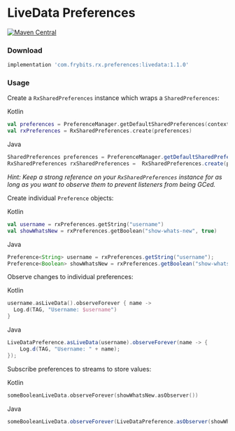 # LiveData Preferences

[![Maven Central][1]][2] 

### Download

```groovy
implementation 'com.frybits.rx.preferences:livedata:1.1.0'
```

### Usage

Create a `RxSharedPreferences` instance which wraps a `SharedPreferences`:

Kotlin
```kotlin
val preferences = PreferenceManager.getDefaultSharedPreferences(context)
val rxPreferences = RxSharedPreferences.create(preferences)
```

Java
```java
SharedPreferences preferences = PreferenceManager.getDefaultSharedPreferences(context);
RxSharedPreferences rxSharedPreferences =  RxSharedPreferences.create(preferences);
```

*Hint: Keep a strong reference on your `RxSharedPreferences` instance for as long as you want to observe them to prevent listeners from being GCed.*

Create individual `Preference` objects:

Kotlin
```kotlin
val username = rxPreferences.getString("username")
val showWhatsNew = rxPreferences.getBoolean("show-whats-new", true)
```

Java
```java
Preference<String> username = rxPreferences.getString("username");
Preference<Boolean> showWhatsNew = rxPreferences.getBoolean("show-whats-new", true);
```

Observe changes to individual preferences:

Kotlin
```kotlin
username.asLiveData().observeForever { name ->
  Log.d(TAG, "Username: $username")
}
```

Java
```java
LiveDataPreference.asLiveData(username).observeForever(name -> {
    Log.d(TAG, "Username: " + name);
});
```

Subscribe preferences to streams to store values:

Kotlin
```kotlin
someBooleanLiveData.observeForever(showWhatsNew.asObserver())
```

Java
```java
someBooleanLiveData.observeForever(LiveDataPreference.asObserver(showWhatsNew));
```

[1]:https://img.shields.io/maven-central/v/com.frybits.rx.preferences/livedata?label=livedata
[2]:https://central.sonatype.com/artifact/com.frybits.rx.preferences/livedata/1.1.0
